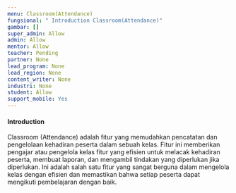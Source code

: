 ```yaml
---
menu: Classroom(Attendance)
fungsional: " Introduction Classroom(Attendance)"
gambar: []
super_admin: Allow
admin: Allow
mentor: Allow
teacher: Pending
partner: None
lead_program: None
lead_region: None
content_writer: None
industri: None
student: Allow
support_mobile: Yes
---
```

#### Introduction

Classroom (Attendance) adalah fitur yang memudahkan pencatatan dan pengelolaan kehadiran peserta dalam sebuah kelas. Fitur ini memberikan pengajar atau pengelola kelas fitur yang efisien untuk melacak kehadiran peserta, membuat laporan, dan mengambil tindakan yang diperlukan jika diperlukan. Ini adalah salah satu fitur yang sangat berguna dalam mengelola kelas dengan efisien dan memastikan bahwa setiap peserta dapat mengikuti pembelajaran dengan baik.